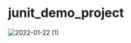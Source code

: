 # junit_demo_project
![2022-01-22 (1)](https://user-images.githubusercontent.com/96378175/150640182-605b8f94-57af-431a-b50f-31e84a3557c4.png)
